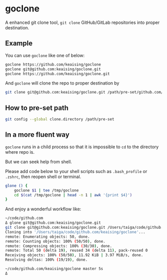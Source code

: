 # goclone

A enhanced git clone tool, `git clone` GitHub/GitLab repositories into proper destination.

## Example

You can use `goclone` like one of below:

```bash
goclone https://github.com/keaising/goclone
goclone git@github.com:keaising/goclone.git
goclone https://github.com/keaising/goclone.git
```

And `goclone` will clone the repo to proper destination by

```bash
git clone git@github.com:keaising/goclone.git /path/pre-set/github.com/keaising/goclone
```

## How to pre-set path

```bash
git config --global clone.directory /path/pre-set
```

## In a more fluent way

`goclone` runs in a child process so that it is impossible to `cd` to the directory where repo is. 

But we can seek help from shell. 

Please add code below to your shell scripts such as `.bash_profile` or `.zshrc`, then reopen shell or terminal.

```bash
glone () {
	goclone $1 | tee /tmp/goclone
	cd $(cat /tmp/goclone | head -n 1 | awk '{print $4}')
}
```

And enjoy a wonderful workflow like:

```bash
~/code/github.com
Δ glone git@github.com:keaising/goclone.git
git clone git@github.com:keaising/goclone.git /Users/taiga/code/github.com/keaising/goclone
Cloning into '/Users/taiga/code/github.com/keaising/goclone'...
remote: Enumerating objects: 50, done.
remote: Counting objects: 100% (50/50), done.
remote: Compressing objects: 100% (30/30), done.
remote: Total 50 (delta 19), reused 34 (delta 11), pack-reused 0
Receiving objects: 100% (50/50), 11.92 KiB | 3.97 MiB/s, done.
Resolving deltas: 100% (19/19), done.

~/code/github.com/keaising/goclone master 5s
Δ
```
